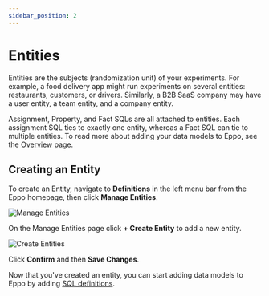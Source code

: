 ```yaml
---
sidebar_position: 2
---
```


# Entities

Entities are the subjects (randomization unit) of your experiments. For example, a food delivery app might run experiments on several entities: restaurants, customers, or drivers. Similarly, a B2B SaaS company may have a user entity, a team entity, and a company entity.

Assignment, Property, and Fact SQLs are all attached to entities. Each assignment SQL ties to exactly one entity, whereas a Fact SQL can tie to multiple entities. To read more about adding your data models to Eppo, see the [Overview](/data-management/definitions/overview) page.

## Creating an Entity

To create an Entity, navigate to **Definitions** in the left menu bar from the Eppo homepage, then click **Manage Entities**.

![Manage Entities](/img/building-experiments/manage-entities.png)

On the Manage Entities page click **+ Create Entity** to add a new entity.

![Create Entities](/img/building-experiments/create-entity.png)

Click **Confirm** and then **Save Changes**.

Now that you've created an entity, you can start adding data models to Eppo by adding [SQL definitions](/data-management/definitions/overview).
